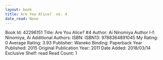 ```yaml
---
layout: book
title: Are You Alice?  no. 4
date_read: None
---
```


Book Id: 42296151
Title: Are You Alice? #4
Author: Ai Ninomiya
Author l-f: Ninomiya, Ai
Additional Authors: 
ISBN: 
ISBN13: 9788364891045
My Rating: 0
Average Rating: 3.93
Publisher: Waneko
Binding: Paperback
Year Published: 2015
Original Publication Year: 2011
Date Added: 2018/03/14
Exclusive Shelf: read
Read Count: 1


